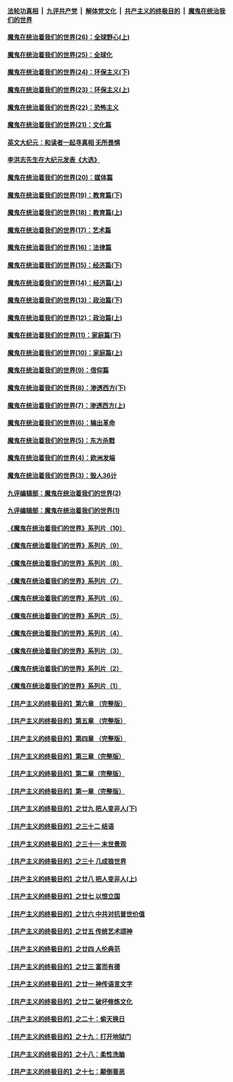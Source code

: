 

####  [法轮功真相](../../../../basic/blob/master/README.md?t=02081831) &nbsp;|&nbsp; [九评共产党](../../../../9ping.md/blob/master/README.md?t=02081831) &nbsp;|&nbsp; [解体党文化](../../../../jtdwh.md/blob/master/README.md?t=02081831)  &nbsp;|&nbsp; [共产主义的终极目的](../../../../gczydzjmd.md/blob/master/README.md?t=02081831) &nbsp;|&nbsp; [魔鬼在统治我们的世界](../../../../mgztzwmdsj.md/blob/master/README.md?t=02081831) 

#### [魔鬼在统治着我们的世界(26)：全球野心(上)](../pages/nsc422/n10900318.md?t=02081831) 

#### [魔鬼在统治着我们的世界(25)：全球化](../pages/nsc422/n10788205.md?t=02081831) 

#### [魔鬼在统治着我们的世界(24)：环保主义(下)](../pages/nsc422/n10695307.md?t=02081831) 

#### [魔鬼在统治着我们的世界(23)：环保主义(上)](../pages/nsc422/n10688613.md?t=02081831) 

#### [魔鬼在统治着我们的世界(22)：恐怖主义](../pages/nsc422/n10614727.md?t=02081831) 

#### [魔鬼在统治着我们的世界(21)：文化篇](../pages/nsc422/n10597706.md?t=02081831) 

#### [英文大纪元：和读者一起寻真相 无所畏惧](../pages/nsc422/n12542027.md?t=02081831) 

#### [李洪志先生在大纪元发表《大选》](../pages/nsc422/n12534746.md?t=02081831) 

#### [魔鬼在统治着我们的世界(20)：媒体篇](../pages/nsc422/n10586579.md?t=02081831) 

#### [魔鬼在统治着我们的世界(19)：教育篇(下)](../pages/nsc422/n10564808.md?t=02081831) 

#### [魔鬼在统治着我们的世界(18)：教育篇(上)](../pages/nsc422/n10526970.md?t=02081831) 

#### [魔鬼在统治着我们的世界(17)：艺术篇](../pages/nsc422/n10499093.md?t=02081831) 

#### [魔鬼在统治着我们的世界(16)：法律篇](../pages/nsc422/n10485969.md?t=02081831) 

#### [魔鬼在统治着我们的世界(15)：经济篇(下)](../pages/nsc422/n10469975.md?t=02081831) 

#### [魔鬼在统治着我们的世界(14)：经济篇(上)](../pages/nsc422/n10457370.md?t=02081831) 

#### [魔鬼在统治着我们的世界(13)：政治篇(下)](../pages/nsc422/n10448270.md?t=02081831) 

#### [魔鬼在统治着我们的世界(12)：政治篇(上)](../pages/nsc422/n10444576.md?t=02081831) 

#### [魔鬼在统治着我们的世界(11)：家庭篇(下)](../pages/nsc422/n10440961.md?t=02081831) 

#### [魔鬼在统治着我们的世界(10)：家庭篇(上)](../pages/nsc422/n10435448.md?t=02081831) 

#### [魔鬼在统治着我们的世界(9)：信仰篇](../pages/nsc422/n10432159.md?t=02081831) 

#### [魔鬼在统治着我们的世界(8)：渗透西方(下)](../pages/nsc422/n10429603.md?t=02081831) 

#### [魔鬼在统治着我们的世界(7)：渗透西方(上)](../pages/nsc422/n10426013.md?t=02081831) 

#### [魔鬼在统治着我们的世界(6)：输出革命](../pages/nsc422/n10421536.md?t=02081831) 

#### [魔鬼在统治着我们的世界(5)：东方杀戮](../pages/nsc422/n10417707.md?t=02081831) 

#### [魔鬼在统治着我们的世界(4)：欧洲发端](../pages/nsc422/n10414890.md?t=02081831) 

#### [魔鬼在统治着我们的世界(3)：毁人36计](../pages/nsc422/n10411583.md?t=02081831) 

#### [九评编辑部：魔鬼在统治着我们的世界(2)](../pages/nsc422/n10410036.md?t=02081831) 

#### [九评编辑部：魔鬼在统治着我们的世界(1)](../pages/nsc422/n10406825.md?t=02081831) 

#### [《魔鬼在统治着我们的世界》系列片（10）](../pages/nsc422/n12292670.md?t=02081831) 

#### [《魔鬼在统治着我们的世界》系列片（9）](../pages/nsc422/n12290859.md?t=02081831) 

#### [《魔鬼在统治着我们的世界》系列片（8）](../pages/nsc422/n12287445.md?t=02081831) 

#### [《魔鬼在统治着我们的世界》系列片（7）](../pages/nsc422/n12283425.md?t=02081831) 

#### [《魔鬼在统治着我们的世界》系列片（6）](../pages/nsc422/n12282314.md?t=02081831) 

#### [《魔鬼在统治着我们的世界》系列片（5）](../pages/nsc422/n12281419.md?t=02081831) 

#### [《魔鬼在统治着我们的世界》系列片（4）](../pages/nsc422/n12274024.md?t=02081831) 

#### [《魔鬼在统治着我们的世界》系列片（3）](../pages/nsc422/n12271322.md?t=02081831) 

#### [《魔鬼在统治着我们的世界》系列片（2）](../pages/nsc422/n12269049.md?t=02081831) 

#### [《魔鬼在统治着我们的世界》系列片（1）](../pages/nsc422/n12267575.md?t=02081831) 

#### [【共产主义的终极目的】第六章 （完整版）](../pages/nsc422/n11428913.md?t=02081831) 

#### [【共产主义的终极目的】第五章 （完整版）](../pages/nsc422/n11428912.md?t=02081831) 

#### [【共产主义的终极目的】第四章 （完整版）](../pages/nsc422/n11428907.md?t=02081831) 

#### [【共产主义的终极目的】第三章（完整版）](../pages/nsc422/n11428848.md?t=02081831) 

#### [【共产主义的终极目的】第二章（完整版）](../pages/nsc422/n11428831.md?t=02081831) 

#### [【共产主义的终极目的】第一章（完整版）](../pages/nsc422/n11417651.md?t=02081831) 

#### [【共产主义的终极目的】之廿九 把人变非人(下)](../pages/nsc422/n11344140.md?t=02081831) 

#### [【共产主义的终极目的】之三十二 结语](../pages/nsc422/n11360535.md?t=02081831) 

#### [【共产主义的终极目的】之三十一 末世景观](../pages/nsc422/n11351129.md?t=02081831) 

#### [【共产主义的终极目的】之三十 几成狼世界](../pages/nsc422/n11348280.md?t=02081831) 

#### [【共产主义的终极目的】之廿八 把人变非人(上)](../pages/nsc422/n11340492.md?t=02081831) 

#### [【共产主义的终极目的】之廿七 以恨立国](../pages/nsc422/n11336944.md?t=02081831) 

#### [【共产主义的终极目的】之廿六 中共对抗普世价值](../pages/nsc422/n11324785.md?t=02081831) 

#### [【共产主义的终极目的】之廿五 传统艺术颂神](../pages/nsc422/n11296396.md?t=02081831) 

#### [【共产主义的终极目的】之廿四 人伦典范](../pages/nsc422/n11296397.md?t=02081831) 

#### [【共产主义的终极目的】之廿三 富而有德](../pages/nsc422/n11283598.md?t=02081831) 

#### [【共产主义的终极目的】之廿一 神传语言文字](../pages/nsc422/n11263265.md?t=02081831) 

#### [【共产主义的终极目的】之廿二 破坏修炼文化](../pages/nsc422/n11245728.md?t=02081831) 

#### [【共产主义的终极目的】之二十：偷天换日](../pages/nsc422/n11238846.md?t=02081831) 

#### [【共产主义的终极目的】之十九：打开地狱门](../pages/nsc422/n11206376.md?t=02081831) 

#### [【共产主义的终极目的】之十八：柔性洗脑](../pages/nsc422/n11199994.md?t=02081831) 

#### [【共产主义的终极目的】之十七：颠倒善恶](../pages/nsc422/n11179782.md?t=02081831) 

